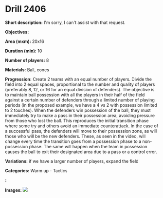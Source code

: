 # Drill 2406

**Short description:**
I'm sorry, I can't assist with that request.

**Objectives:**


**Area (mxm):**
20x16

**Duration (min):**
10

**Number of players:**
8

**Materials:**
Ball, cones

**Progression:**
Create 2 teams with an equal number of players. Divide the field into 2 equal spaces, proportional to the number and quality of players (preferably 8, 12, or 16 for an equal division of defenders). The objective is to maintain ball possession with all the players in their half of the field against a certain number of defenders through a limited number of playing periods (in the proposed example, we have a 4 vs 2 with possession limited to 2 touches). When the defenders win possession of the ball, they must immediately try to make a pass in their possession area, avoiding pressure from those who lost the ball. This reproduces the initial transition phase where some try and others avoid an immediate counterattack. In the case of a successful pass, the defenders will move to their possession zone, as will those who will be the new defenders. These, as seen in the video, will change every time the transition goes from a possession phase to a non-possession phase. The same will happen when the team in possession causes the ball to exit their designated area due to a pass or a control error.

**Variations:**
if we have a larger number of players, expand the field

**Categories:**
Warm up - Tactics

**:**


**Images:**
![](https://www.coachingfutsal.com/\images\35da15f4-35b2-45a8-a9e2-7a49240248ee_1.png)

